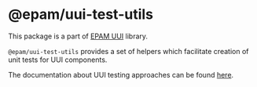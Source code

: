 # @epam/uui-test-utils

This package is a part of [EPAM UUI](https://github.com/epam/UUI) library.

`@epam/uui-test-utils` provides a set of helpers which facilitate creation of unit tests for UUI components.

The documentation about UUI testing approaches can be found [here](https://uui.epam.com/documents?id=testing-getting-started&mode=doc&isSkin=null&category=testing).